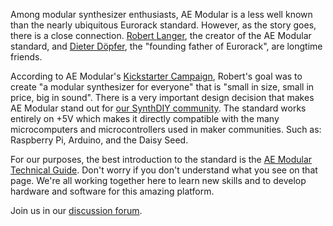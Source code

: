 Among modular synthesizer enthusiasts, AE Modular is a less well known than the nearly ubiquitous Eurorack standard. However, as the story goes, there is a close connection. [Robert Langer](https://www.tangiblewaves.com/about.html), the creator of the AE Modular standard, and [Dieter Döpfer](https://www.soundonsound.com/people/modular-profile-dieter-doepfer), the "founding father of Eurorack", are longtime friends.

According to AE Modular's [Kickstarter Campaign](https://www.kickstarter.com/projects/562102529/ae-modular-a-modular-synthesizer-for-everyone), Robert's goal was to create "a modular synthesizer for everyone" that is "small in size, small in price, big in sound". There is a very important design decision that makes AE Modular stand out for [our SynthDIY community](https://github.com/orgs/clectric-diy/discussions). The standard works entirely on +5V which makes it directly compatible with the many microcomputers and microcontrollers used in maker communities. Such as: Raspberry Pi, Arduino, and the Daisy Seed.

For our purposes, the best introduction to the standard is the [AE Modular Technical Guide](https://wiki.aemodular.com/#/diy/aemodular-technical-guide). Don't worry if you don't understand what you see on that page. We're all working together here to learn new skills and to develop hardware and software for this amazing platform.

Join us in our [discussion forum](https://github.com/orgs/clectric-diy/discussions).
